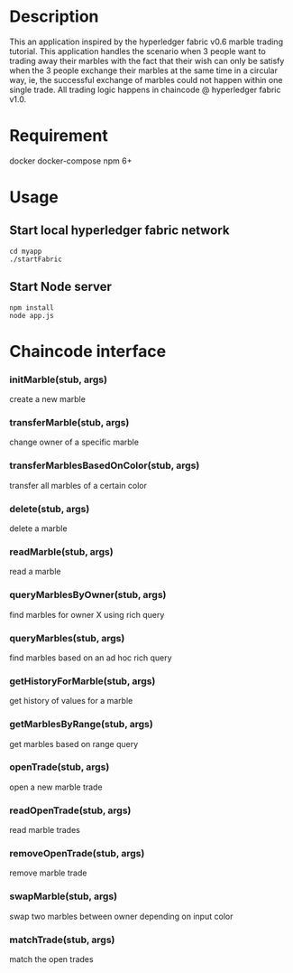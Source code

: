 # Description
This an application inspired by the hyperledger fabric v0.6 marble trading tutorial. This application handles the scenario when 3 people want to trading away their marbles with the fact that their wish can only be satisfy when the 3 people exchange their marbles at the same time in a circular way, ie, the successful exchange of marbles could not happen within one single trade. All trading logic happens in chaincode @ hyperledger fabric v1.0.

# Requirement 
docker
docker-compose
npm 6+

# Usage
## Start local hyperledger fabric network
```
cd myapp
./startFabric
```
## Start Node server
```
npm install
node app.js
```
# Chaincode interface
### initMarble(stub, args)
create a new marble
### transferMarble(stub, args)
change owner of a specific marble
### transferMarblesBasedOnColor(stub, args)
transfer all marbles of a certain color
### delete(stub, args)
delete a marble
### readMarble(stub, args)
read a marble
### queryMarblesByOwner(stub, args)
find marbles for owner X using rich query
### queryMarbles(stub, args)
find marbles based on an ad hoc rich query
### getHistoryForMarble(stub, args)
get history of values for a marble
### getMarblesByRange(stub, args)
get marbles based on range query
### openTrade(stub, args)
open a new marble trade
### readOpenTrade(stub, args)
read marble trades
### removeOpenTrade(stub, args)
remove marble trade
### swapMarble(stub, args)
swap two marbles between owner depending on input color
### matchTrade(stub, args)
match the open trades
